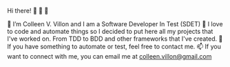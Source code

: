 Hi there! 👋 👋 👋  

👀 I’m Colleen V. Villon and I am a Software Developer In Test (SDET)
🌱 I love to code and automate things so I decided to put here all my projects that I've worked on. From TDD to BDD and other frameworks that I've created.
💞️ If you have something to automate or test, feel free to contact me. 
📫 If you want to connect with me, you can email me at colleen.villon@gmail.com 
